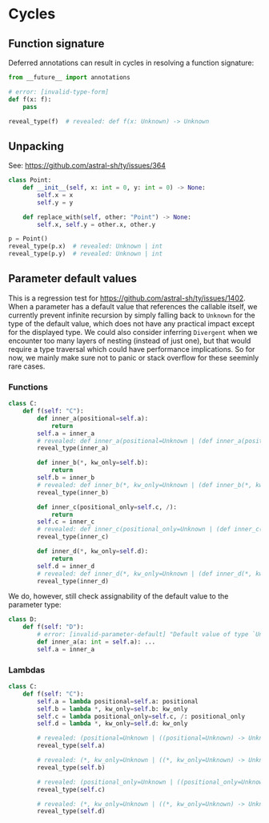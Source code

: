 # Cycles

## Function signature

Deferred annotations can result in cycles in resolving a function signature:

```py
from __future__ import annotations

# error: [invalid-type-form]
def f(x: f):
    pass

reveal_type(f)  # revealed: def f(x: Unknown) -> Unknown
```

## Unpacking

See: <https://github.com/astral-sh/ty/issues/364>

```py
class Point:
    def __init__(self, x: int = 0, y: int = 0) -> None:
        self.x = x
        self.y = y

    def replace_with(self, other: "Point") -> None:
        self.x, self.y = other.x, other.y

p = Point()
reveal_type(p.x)  # revealed: Unknown | int
reveal_type(p.y)  # revealed: Unknown | int
```

## Parameter default values

This is a regression test for <https://github.com/astral-sh/ty/issues/1402>. When a parameter has a
default value that references the callable itself, we currently prevent infinite recursion by simply
falling back to `Unknown` for the type of the default value, which does not have any practical
impact except for the displayed type. We could also consider inferring `Divergent` when we encounter
too many layers of nesting (instead of just one), but that would require a type traversal which
could have performance implications. So for now, we mainly make sure not to panic or stack overflow
for these seeminly rare cases.

### Functions

```py
class C:
    def f(self: "C"):
        def inner_a(positional=self.a):
            return
        self.a = inner_a
        # revealed: def inner_a(positional=Unknown | (def inner_a(positional=Unknown) -> Unknown)) -> Unknown
        reveal_type(inner_a)

        def inner_b(*, kw_only=self.b):
            return
        self.b = inner_b
        # revealed: def inner_b(*, kw_only=Unknown | (def inner_b(*, kw_only=Unknown) -> Unknown)) -> Unknown
        reveal_type(inner_b)

        def inner_c(positional_only=self.c, /):
            return
        self.c = inner_c
        # revealed: def inner_c(positional_only=Unknown | (def inner_c(positional_only=Unknown, /) -> Unknown), /) -> Unknown
        reveal_type(inner_c)

        def inner_d(*, kw_only=self.d):
            return
        self.d = inner_d
        # revealed: def inner_d(*, kw_only=Unknown | (def inner_d(*, kw_only=Unknown) -> Unknown)) -> Unknown
        reveal_type(inner_d)
```

We do, however, still check assignability of the default value to the parameter type:

```py
class D:
    def f(self: "D"):
        # error: [invalid-parameter-default] "Default value of type `Unknown | (def inner_a(a: int = Unknown | (def inner_a(a: int = Unknown) -> Unknown)) -> Unknown)` is not assignable to annotated parameter type `int`"
        def inner_a(a: int = self.a): ...
        self.a = inner_a
```

### Lambdas

```py
class C:
    def f(self: "C"):
        self.a = lambda positional=self.a: positional
        self.b = lambda *, kw_only=self.b: kw_only
        self.c = lambda positional_only=self.c, /: positional_only
        self.d = lambda *, kw_only=self.d: kw_only

        # revealed: (positional=Unknown | ((positional=Unknown) -> Unknown)) -> Unknown
        reveal_type(self.a)

        # revealed: (*, kw_only=Unknown | ((*, kw_only=Unknown) -> Unknown)) -> Unknown
        reveal_type(self.b)

        # revealed: (positional_only=Unknown | ((positional_only=Unknown, /) -> Unknown), /) -> Unknown
        reveal_type(self.c)

        # revealed: (*, kw_only=Unknown | ((*, kw_only=Unknown) -> Unknown)) -> Unknown
        reveal_type(self.d)
```
